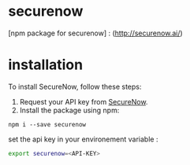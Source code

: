 # securenow
[npm package for securenow] : (http://securenow.ai/)

# installation
To install SecureNow, follow these steps:

1. Request your API key from [SecureNow](http://securenow.ai/).
2. Install the package using npm:
```
npm i --save securenow
```

set the api key in your environement variable : 
```bash
export securenow=<API-KEY>
```